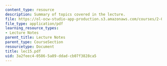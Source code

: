 ```yaml
---
content_type: resource
description: Summary of topics covered in the lecture.
file: https://ol-ocw-studio-app-production.s3.amazonaws.com/courses/2-002-mechanics-and-materials-ii-spring-2004/3a2feec405865a89ddadcb07f3828ca5_lec15.pdf
file_type: application/pdf
learning_resource_types:
- Lecture Notes
parent_title: Lecture Notes
parent_type: CourseSection
resourcetype: Document
title: lec15.pdf
uid: 3a2feec4-0586-5a89-ddad-cb07f3828ca5
---
```

